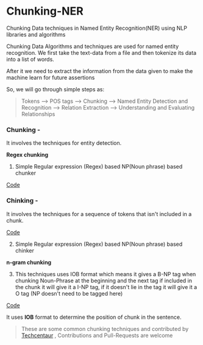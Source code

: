 # Chunking-NER
Chunking Data techniques in Named Entity Recognition(NER) using NLP libraries and algorithms

Chunking Data Algorithms and techniques are used for named entity recognition. We first take the text-data from a file and then tokenize its data into a list of words.

After it we need to extract the information from the data given to make the machine learn for future assertions

So, we will go through simple steps as:

> Tokens --> POS tags --> Chunking --> Named Entity Detection and Recognition --> Relation Extraction --> Understanding and Evaluating Relationships

### Chunking -
 It involves the techniques for entity detection.

**Regex chunking**

1. Simple Regular expression (Regex) based NP(Noun phrase) based chunker

[Code]()

### Chinking -
It involves the techniques for a sequence of tokens that isn't included in a chunk.

[Code]()

2. Simple Regular expression (Regex) based NP(Noun phrase) based chinker

**n-gram chunking**

3. This techniques uses IOB format which means it gives a B-NP tag when chunking Noun-Phrase at the beginning and the next tag if included in the chunk it will give it a I-NP tag, if it doesn't lie in the tag it will give it a O tag
(NP doesn't need to be tagged here)

[Code](code)

It uses **IOB** format to determine the position of chunk in the sentence.


> These are some common chunking techniques and contributed by [Techcentaur]() , Contributions and Pull-Requests are welcome